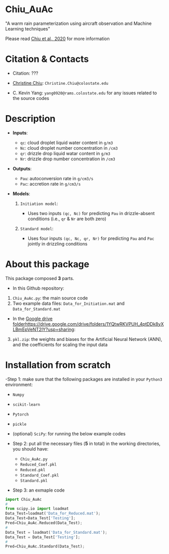 # Chiu_AuAc
"A warm rain parameterization using aircraft observation and Machine Learning techniques"

Please read [Chiu et al., 2020]() for more information

Citation & Contacts
===================

* Citation: ??? 

* [Christine Chiu](https://www.atmos.colostate.edu/people/faculty/chiu/): `Christine.Chiu@colostate.edu`
* C. Kevin Yang: `yang0920@rams.colostate.edu` for any issues related to the source codes

Description
===========

- **Inputs**: 
   - `qc`: cloud droplet liquid water content in `g/m3`
   - `Nc`: cloud droplet number concentration in `/cm3`
   - `qr`: drizzle drop liquid watar content in `g/m3`
   - `Nr`: drizzle drop number concentration in `/cm3`
   
- **Outputs**: 
   - `Pau`: autoconversion rate in `g/cm3/s`
   - `Pac`: accretion rate in `g/cm3/s`

- **Models**:

   1. `Initiation model`: 
      - Uses two inputs `(qc, Nc)` for predicting `Pau` in drizzle-absent conditions (i.e., `qr` & `Nr` are both zero)

   2. `Standard model`:
      - Uses four inputs `(qc, Nc, qr, Nr)` for predicting `Pau` and `Pac` jointly in drizzling conditions

About this package
==================
This package composed **3** parts.

* In this Github repository:
1. `Chiu_AuAc.py`: the main source code 
2. Two example data files: `Data_for_Initiation.mat` and `Data_for_Standard.mat`

* In the [Google drive folder]()https://drive.google.com/drive/folders/1YQtwRKVPUH_4ptDDk8yXLBmEpVeNT2lY?usp=sharing:
3. `pkl.zip`: the weights and biases for the Artificial Neural Network (ANN), and the coefficients for scaling the input data

Installation from scratch
=========================

-Step 1: make sure that the following packages are installed in your `Python3` environment:

   - `Numpy`
   - `scikit-learn`
   - `Pytorch`
   - `pickle`
   - (optional) `SciPy`: for running the below example codes

- Step 2: put all the necessary files (**5** in total) in the working directories, you should have:
   
   - `Chiu_AuAc.py`
   - `Reduced_Coef.pkl`
   - `Reduced.pkl`
   - `Standard_Coef.pkl`
   - `Standard.pkl`

- Step 3: an exmaple code

```python
import Chiu_AuAc 
#
from scipy.io import loadmat
Data_Test=loadmat('Data_for_Reduced.mat');
Data_Test=Data_Test['Testing']; 
Pred=Chiu_AuAc.Reduced(Data_Test);
#
Data_Test = loadmat('Data_for_Standard.mat');
Data_Test = Data_Test['Testing']; 
#
Pred=Chiu_AuAc.Standard(Data_Test);
```
